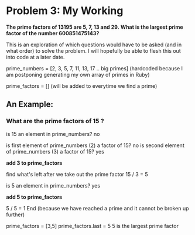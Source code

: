 # Problem 3: My Working

**The prime factors of 13195 are 5, 7, 13 and 29.**
**What is the largest prime factor of the number 600851475143?**

This is an exploration of which questions would have to be asked (and in what order) to solve the problem.
I will hopefully be able to flesh this out into code at a later date.

prime_numbers = [2, 3, 5, 7, 11, 13, 17 .. big primes]
(hardcoded because I am postponing generating my own array of primes in Ruby)

prime_factors = []
(will be added to everytime we find a prime)

## An Example:

### What are the prime factors of 15 ?

is 15 an element in prime_numbers?
no

is first element of prime_numbers (2) a factor of 15?
no
is second element of prime_numbers (3) a factor of 15?
yes

**add 3 to prime_factors**

find what's left after we take out the prime factor
15 / 3 = 5

is 5 an element in prime_numbers?
yes

**add 5 to prime_factors**

5 / 5 = 1
End (because we have reached a prime and it cannot be broken up further)


prime_factors = [3,5]
prime_factors.last = 5
5 is the largest prime factor